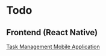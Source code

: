 # Todo

## Frontend (React Native)
[Task Management Mobile Application](https://github.com/ashok0001/todo-react-native)
